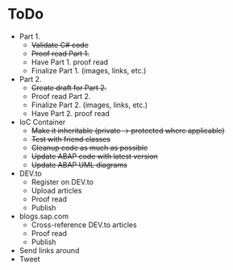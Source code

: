 # ToDo

- Part 1.
	- ~~Validate C# code~~
	- ~~Proof read Part 1.~~
	- Have Part 1. proof read
	- Finalize Part 1. (images, links, etc.)
- Part 2.
	- ~~Create draft for Part 2.~~
	- Proof read Part 2.
	- Finalize Part 2. (images, links, etc.)
	- Have Part 2. proof read
- IoC Container
	- ~~Make it inheritable (private -> protected where applicable)~~
	- ~~Test with friend classes~~
	- ~~Cleanup code as much as possible~~
	- ~~Update ABAP code with latest version~~
	- ~~Update ABAP UML diagrams~~
- DEV.to
	- Register on DEV.to
	- Upload articles
	- Proof read
	- Publish
- blogs.sap.com
	- Cross-reference DEV.to articles
	- Proof read
	- Publish
- Send links around
- Tweet

